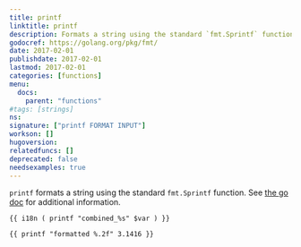 ```yaml
---
title: printf
linktitle: printf
description: Formats a string using the standard `fmt.Sprintf` function.
godocref: https://golang.org/pkg/fmt/
date: 2017-02-01
publishdate: 2017-02-01
lastmod: 2017-02-01
categories: [functions]
menu:
  docs:
    parent: "functions"
#tags: [strings]
ns:
signature: ["printf FORMAT INPUT"]
workson: []
hugoversion:
relatedfuncs: []
deprecated: false
needsexamples: true
---
```


`printf` formats a string using the standard `fmt.Sprintf` function. See [the go doc](https://golang.org/pkg/fmt/) for additional information.

```golang
{{ i18n ( printf "combined_%s" $var ) }}
```

```
{{ printf "formatted %.2f" 3.1416 }}
```
